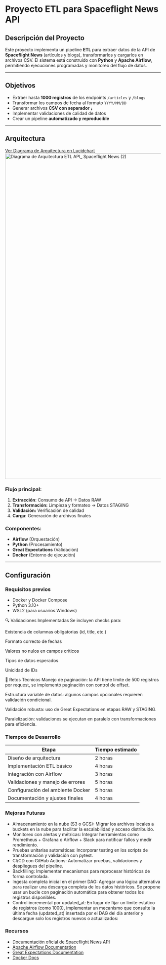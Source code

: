 # Proyecto ETL para Spaceflight News API

##  Descripción del Proyecto

Este proyecto implementa un pipeline **ETL** para extraer datos de la API de **Spaceflight News** (artículos y blogs), transformarlos y cargarlos en archivos CSV. El sistema está construido con **Python** y **Apache Airflow**, permitiendo ejecuciones programadas y monitoreo del flujo de datos.

---

## Objetivos

- Extraer hasta **1000 registros** de los endpoints `/articles` y `/blogs`  
- Transformar los campos de fecha al formato `YYYY/MM/DD`  
- Generar archivos **CSV con separador `;`**  
- Implementar validaciones de calidad de datos  
- Crear un pipeline **automatizado y reproducible**

---

##  Arquitectura

[Ver Diagrama de Arquitectura en Lucidchart](https://lucid.app/lucidchart/988d7156-d739-4fa9-be01-a13a76fd7a4e/view)
<img width="1880" height="1055" alt="Diagrama de Arquitectura ETL API_ Spaceflight News (2)" src="https://github.com/user-attachments/assets/8c06c5ab-128b-44f4-af91-2e6650eac9de" />


### Flujo principal:

1. **Extracción:** Consumo de API → Datos RAW  
2. **Transformación:** Limpieza y formateo → Datos STAGING  
3. **Validación:** Verificación de calidad  
4. **Carga:** Generación de archivos finales

### Componentes:

- **Airflow** (Orquestación)  
- **Python** (Procesamiento)  
- **Great Expectations** (Validación)  
- **Docker** (Entorno de ejecución)

---

##  Configuración

### Requisitos previos

- Docker y Docker Compose  
- Python 3.10+  
- WSL2 (para usuarios Windows)

🔍 Validaciones Implementadas
Se incluyen checks para:

Existencia de columnas obligatorias (id, title, etc.)

Formato correcto de fechas

Valores no nulos en campos críticos

Tipos de datos esperados

Unicidad de IDs

🧠 Retos Técnicos
Manejo de paginación: la API tiene límite de 500 registros por request, se implementó paginación con control de offset.

Estructura variable de datos: algunos campos opcionales requieren validación condicional.

Validación robusta: uso de Great Expectations en etapas RAW y STAGING.

Paralelización: validaciones se ejecutan en paralelo con transformaciones para eficiencia.

### Tiempos de Desarrollo

| Etapa                              | Tiempo estimado |
|------------------------------------|-----------------|
| Diseño de arquitectura             | 2 horas         |
| Implementación ETL básico          | 4 horas         |
| Integración con Airflow            | 3 horas         |
| Validaciones y manejo de errores   | 5 horas         |
| Configuración del ambiente Docker  | 5 horas         |
| Documentación y ajustes finales    | 4 horas         |

### Mejoras Futuras
- Almacenamiento en la nube (S3 o GCS): Migrar los archivos locales a buckets en la nube para facilitar la escalabilidad y acceso distribuido.
- Monitoreo con alertas y métricas: Integrar herramientas como Prometheus + Grafana o Airflow + Slack para notificar fallos y medir rendimiento.
- Pruebas unitarias automáticas: Incorporar testing en los scripts de transformación y validación con pytest.
- CI/CD con GitHub Actions: Automatizar pruebas, validaciones y despliegues del pipeline.
- Backfilling: Implementar mecanismos para reprocesar históricos de forma controlada.
- Ingesta completa inicial en el primer DAG: Agregar una lógica alternativa para realizar una descarga completa de los datos históricos. Se propone usar un bucle con paginación automática para obtener todos los registros disponibles.
- Control incremental por updated_at: En lugar de fijar un límite estático de registros (como 1000), implementar un mecanismo que consulte la última fecha (updated_at) insertada por el DAG del día anterior y descargue solo los registros nuevos o actualizados:

### Recursos
- [Documentación oficial de Spaceflight News API](https://api.spaceflightnewsapi.net/v4/docs/)
- [Apache Airflow Documentation](https://airflow.apache.org/docs/)
- [Great Expectations Documentation](https://docs.greatexpectations.io/docs/home/)
- [Docker Docs](https://docs.docker.com/)
